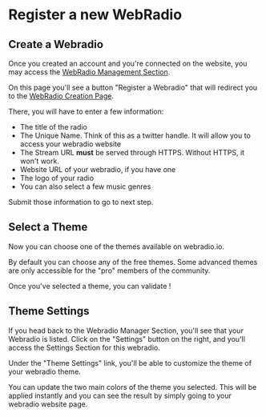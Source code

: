 # Register a new WebRadio

## Create a Webradio
Once you created an account and you're connected on the website, you may access the [WebRadio Management Section](/my/radio).

On this page you'll see a button "Register a Webradio" that will redirect you to the [WebRadio Creation Page](/my/radio/create).

There, you will have to enter a few information:

- The title of the radio
- The Unique Name. Think of this as a twitter handle. It will allow you to access your webradio website
- The Stream URL **must** be served through HTTPS. Without HTTPS, it won't work.
- Website URL of your webradio, if you have one
- The logo of your radio
- You can also select a few music genres

Submit those information to go to next step.

## Select a Theme
Now you can choose one of the themes available on webradio.io.

By default you can choose any of the free themes. Some advanced themes are only accessible for the "pro" members of the community.

Once you've selected a theme, you can validate !

## Theme Settings

If you head back to the Webradio Manager Section, you'll see that your Webradio is listed. Click on the "Settings" button on the right, and you'll access the Settings Section for this webradio.

Under the "Theme Settings" link, you'll be able to customize the theme of your webradio theme.

You can update the two main colors of the theme you selected. This will be applied instantly and you can see the result by simply going to your webradio website page.
